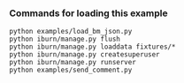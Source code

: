 ### Commands for loading this example

    python examples/load_bm_json.py
    python iburn/manage.py flush
    python iburn/manage.py loaddata fixtures/*
    python iburn/manage.py createsuperuser
    python iburn/manage.py runserver
    python examples/send_comment.py
